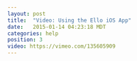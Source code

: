 ```yaml
---
layout: post
title:  "Video: Using the Ello iOS App"
date:   2015-01-14 04:23:18 MDT
categories: help
position: 3
video: https://vimeo.com/135605909
---
```


